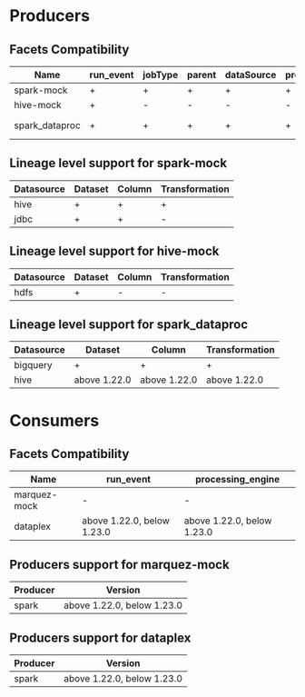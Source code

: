 # Producers
## Facets Compatibility
|     Name     |run_event|jobType|parent|dataSource|processing_engine|     sql    |  symlinks  |schema|columnLineage|gcp_dataproc_spark|gcp_lineage|spark_properties|gcp_dataproc|
|--------------|---------|-------|------|----------|-----------------|------------|------------|------|-------------|------------------|-----------|----------------|------------|
|  spark-mock  |    +    |   +   |   +  |     +    |        +        |      +     |      +     |   +  |      +      |         +        |     +     |        +       |      -     |
|   hive-mock  |    +    |   -   |   -  |     -    |        -        |      -     |      -     |   -  |      -      |         -        |     -     |        -       |      -     |
|spark_dataproc|    +    |   +   |   +  |     +    |        +        |above 1.24.0|above 1.22.0|   +  |      +      |         +        |     +     |        +       |above 1.24.0|

## Lineage level support for spark-mock
|Datasource|Dataset|Column|Transformation|
|----------|-------|------|--------------|
|   hive   |   +   |   +  |       +      |
|   jdbc   |   +   |   +  |       -      |

## Lineage level support for hive-mock
|Datasource|Dataset|Column|Transformation|
|----------|-------|------|--------------|
|   hdfs   |   +   |   -  |       -      |

## Lineage level support for spark_dataproc
|Datasource|   Dataset  |   Column   |Transformation|
|----------|------------|------------|--------------|
| bigquery |      +     |      +     |       +      |
|   hive   |above 1.22.0|above 1.22.0| above 1.22.0 |

# Consumers
## Facets Compatibility
|    Name    |         run_event        |     processing_engine    |
|------------|--------------------------|--------------------------|
|marquez-mock|             -            |             -            |
|  dataplex  |above 1.22.0, below 1.23.0|above 1.22.0, below 1.23.0|

## Producers support for marquez-mock
|Producer|          Version         |
|--------|--------------------------|
|  spark |above 1.22.0, below 1.23.0|
## Producers support for dataplex
|Producer|          Version         |
|--------|--------------------------|
|  spark |above 1.22.0, below 1.23.0|
